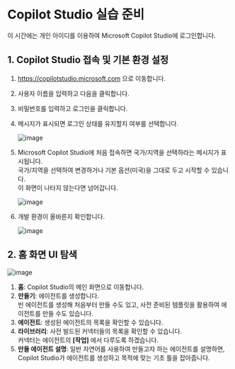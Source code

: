 # Copilot Studio 실습 준비

이 시간에는 개인 아이디를 이용하여 Microsoft Copilot Studio에 로그인합니다.

## 1. Copilot Studio 접속 및 기본 환경 설정

1. https://copilotstudio.microsoft.com 으로 이동합니다.

2. 사용자 이름을 입력하고 다음을 클릭합니다.

3. 비밀번호를 입력하고 로그인을 클릭합니다.
   
4. 메시지가 표시되면 로그인 상태를 유지할지 여부를 선택합니다.

   ![image](https://github.com/user-attachments/assets/bafe4678-9658-4944-81c4-f2f3baedab17)

6. Microsoft Copilot Studio에 처음 접속하면 국가/지역을 선택하라는 메시지가 표시됩니다. </br> 국가/지역을 선택하여 변경하거나 기본 옵션(미국)을 그대로 두고 시작할 수 있습니다.</br>이 화면이 나타지 않는다면 넘어갑니다.
   
   ![image](https://github.com/user-attachments/assets/02a3c8c9-3af7-45d4-a6ff-f00470eb334b)

6. 개발 환경이 올바른지 확인합니다.
   
   ![image](https://github.com/user-attachments/assets/6557cf2f-40c1-4559-8db8-bb658e178b53)

## 2. 홈 화면 UI 탐색
  ![image](https://github.com/user-attachments/assets/7d365073-ec7a-4193-bfe8-d8151994bc9f)

  1. **홈**: Copilot Studio의 메인 화면으로 이동합니다.
  2. **만들기**: 에이전트를 생성합니다. </br>빈 에이전트를 생성해 처음부터 만들 수도 있고, 사전 준비된 템플릿을 활용하여 에이전트를 만들 수도 있습니다.
  3. **에이전트**: 생성된 에이전트의 목록을 확인할 수 있습니다.
  4. **라이브러리**: 사전 빌드된 커넥터들의 목록을 확인할 수 있습니다.</br>커넥터는 에이전트의 **[작업]** 에서 다루도록 하겠습니다.
  5. **만들 에이전트 설명**: 일반 자연어를 사용하여 만들고자 하는 에이전트를 설명하면, Copilot Studio가 에이전트를 생성하고 목적에 맞는 기초 틀을 잡아줍니다.
